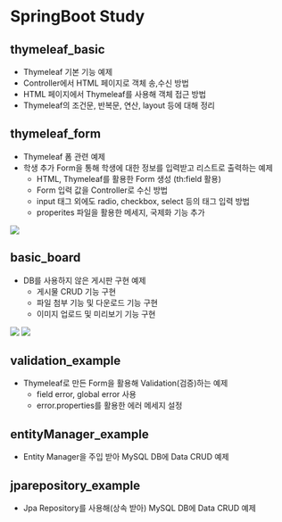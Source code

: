 # SpringBoot Study

## thymeleaf_basic

- Thymeleaf 기본 기능 예제
- Controller에서 HTML 페이지로 객체 송,수신 방법
- HTML 페이지에서 Thymeleaf를 사용해 객체 접근 방법
- Thymeleaf의 조건문, 반복문, 연산, layout 등에 대해 정리

## thymeleaf_form

- Thymeleaf 폼 관련 예제
- 학생 추가 Form을 통해 학생에 대한 정보를 입력받고 리스트로 출력하는 예제
  - HTML, Thymeleaf를 활용한 Form 생성 (th:field 활용)
  - Form 입력 값을 Controller로 수신 방법
  - input 태그 외에도 radio, checkbox, select 등의 태그 입력 방법
  - properites 파일을 활용한 메세지, 국제화 기능 추가 

![](https://blog.kakaocdn.net/dn/b3vfCQ/btrQtRLvUpf/zq3xSmMGiZ3hHKU6YoGbJ0/img.png)

## basic_board

- DB를 사용하지 않은 게시판 구현 예제
  - 게시물 CRUD 기능 구현
  - 파일 첨부 기능 및 다운로드 기능 구현
  - 이미지 업로드 및 미리보기 기능 구현

![](https://blog.kakaocdn.net/dn/3ICS3/btrP7NJztSf/jUO3ejt0zFotaNTSOtGFQ1/img.png)
![](https://blog.kakaocdn.net/dn/bSLJJs/btrRd62noh4/rcTeBCKJJHCe7FkVz4n63K/img.png)

## validation_example

- Thymeleaf로 만든 Form을 활용해 Validation(검증)하는 예제
  - field error, global error 사용
  - error.properties를 활용한 에러 메세지 설정

## entityManager_example

- Entity Manager을 주입 받아 MySQL DB에 Data CRUD 예제

## jparepository_example

- Jpa Repository를 사용해(상속 받아) MySQL DB에 Data CRUD 예제